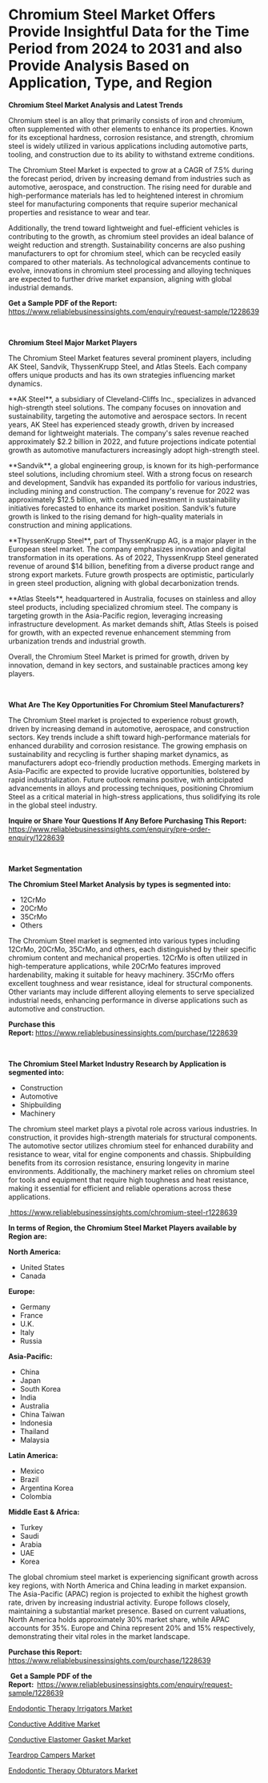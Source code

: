 <p><h1>Chromium Steel Market Offers Provide Insightful Data for the Time Period from 2024 to 2031 and also Provide Analysis Based on Application, Type, and Region</h1></p><p><strong>Chromium Steel Market Analysis and Latest Trends</strong></p>
<p><p>Chromium steel is an alloy that primarily consists of iron and chromium, often supplemented with other elements to enhance its properties. Known for its exceptional hardness, corrosion resistance, and strength, chromium steel is widely utilized in various applications including automotive parts, tooling, and construction due to its ability to withstand extreme conditions. </p><p>The Chromium Steel Market is expected to grow at a CAGR of 7.5% during the forecast period, driven by increasing demand from industries such as automotive, aerospace, and construction. The rising need for durable and high-performance materials has led to heightened interest in chromium steel for manufacturing components that require superior mechanical properties and resistance to wear and tear. </p><p>Additionally, the trend toward lightweight and fuel-efficient vehicles is contributing to the growth, as chromium steel provides an ideal balance of weight reduction and strength. Sustainability concerns are also pushing manufacturers to opt for chromium steel, which can be recycled easily compared to other materials. As technological advancements continue to evolve, innovations in chromium steel processing and alloying techniques are expected to further drive market expansion, aligning with global industrial demands.</p></p>
<p><strong>Get a Sample PDF of the Report:&nbsp;</strong> <a href="https://www.reliablebusinessinsights.com/enquiry/request-sample/1228639?utm_campaign=62&utm_medium=2&utm_source=Github&utm_content=ia&utm_term=10112024&utm_id=chromium-steel">https://www.reliablebusinessinsights.com/enquiry/request-sample/1228639</a></p>
<p>&nbsp;</p>
<p><strong>Chromium Steel Major Market Players</strong></p>
<p><p>The Chromium Steel Market features several prominent players, including AK Steel, Sandvik, ThyssenKrupp Steel, and Atlas Steels. Each company offers unique products and has its own strategies influencing market dynamics.</p><p>**AK Steel**, a subsidiary of Cleveland-Cliffs Inc., specializes in advanced high-strength steel solutions. The company focuses on innovation and sustainability, targeting the automotive and aerospace sectors. In recent years, AK Steel has experienced steady growth, driven by increased demand for lightweight materials. The company's sales revenue reached approximately $2.2 billion in 2022, and future projections indicate potential growth as automotive manufacturers increasingly adopt high-strength steel.</p><p>**Sandvik**, a global engineering group, is known for its high-performance steel solutions, including chromium steel. With a strong focus on research and development, Sandvik has expanded its portfolio for various industries, including mining and construction. The company's revenue for 2022 was approximately $12.5 billion, with continued investment in sustainability initiatives forecasted to enhance its market position. Sandvik's future growth is linked to the rising demand for high-quality materials in construction and mining applications.</p><p>**ThyssenKrupp Steel**, part of ThyssenKrupp AG, is a major player in the European steel market. The company emphasizes innovation and digital transformation in its operations. As of 2022, ThyssenKrupp Steel generated revenue of around $14 billion, benefiting from a diverse product range and strong export markets. Future growth prospects are optimistic, particularly in green steel production, aligning with global decarbonization trends.</p><p>**Atlas Steels**, headquartered in Australia, focuses on stainless and alloy steel products, including specialized chromium steel. The company is targeting growth in the Asia-Pacific region, leveraging increasing infrastructure development. As market demands shift, Atlas Steels is poised for growth, with an expected revenue enhancement stemming from urbanization trends and industrial growth.</p><p>Overall, the Chromium Steel Market is primed for growth, driven by innovation, demand in key sectors, and sustainable practices among key players.</p></p>
<p>&nbsp;</p>
<p><strong>What Are The Key Opportunities For Chromium Steel Manufacturers?</strong></p>
<p><p>The Chromium Steel market is projected to experience robust growth, driven by increasing demand in automotive, aerospace, and construction sectors. Key trends include a shift toward high-performance materials for enhanced durability and corrosion resistance. The growing emphasis on sustainability and recycling is further shaping market dynamics, as manufacturers adopt eco-friendly production methods. Emerging markets in Asia-Pacific are expected to provide lucrative opportunities, bolstered by rapid industrialization. Future outlook remains positive, with anticipated advancements in alloys and processing techniques, positioning Chromium Steel as a critical material in high-stress applications, thus solidifying its role in the global steel industry.</p></p>
<p><strong>Inquire or Share Your Questions If Any Before Purchasing This Report:</strong> <a href="https://www.reliablebusinessinsights.com/enquiry/pre-order-enquiry/1228639?utm_campaign=62&utm_medium=2&utm_source=Github&utm_content=ia&utm_term=10112024&utm_id=chromium-steel">https://www.reliablebusinessinsights.com/enquiry/pre-order-enquiry/1228639</a></p>
<p>&nbsp;</p>
<p><strong>Market Segmentation</strong></p>
<p><strong>The Chromium Steel Market Analysis by types is segmented into:</strong></p>
<p><ul><li>12CrMo</li><li>20CrMo</li><li>35CrMo</li><li>Others</li></ul></p>
<p><p>The Chromium Steel market is segmented into various types including 12CrMo, 20CrMo, 35CrMo, and others, each distinguished by their specific chromium content and mechanical properties. 12CrMo is often utilized in high-temperature applications, while 20CrMo features improved hardenability, making it suitable for heavy machinery. 35CrMo offers excellent toughness and wear resistance, ideal for structural components. Other variants may include different alloying elements to serve specialized industrial needs, enhancing performance in diverse applications such as automotive and construction.</p></p>
<p><strong>Purchase this Report:&nbsp;</strong><a href="https://www.reliablebusinessinsights.com/purchase/1228639?utm_campaign=62&utm_medium=2&utm_source=Github&utm_content=ia&utm_term=10112024&utm_id=chromium-steel">https://www.reliablebusinessinsights.com/purchase/1228639</a></p>
<p>&nbsp;</p>
<p><strong>The Chromium Steel Market Industry Research by Application is segmented into:</strong></p>
<p><ul><li>Construction</li><li>Automotive</li><li>Shipbuilding</li><li>Machinery</li></ul></p>
<p><p>The chromium steel market plays a pivotal role across various industries. In construction, it provides high-strength materials for structural components. The automotive sector utilizes chromium steel for enhanced durability and resistance to wear, vital for engine components and chassis. Shipbuilding benefits from its corrosion resistance, ensuring longevity in marine environments. Additionally, the machinery market relies on chromium steel for tools and equipment that require high toughness and heat resistance, making it essential for efficient and reliable operations across these applications.</p></p>
<p><a href="https://www.reliablebusinessinsights.com/chromium-steel-r1228639?utm_campaign=62&utm_medium=2&utm_source=Github&utm_content=ia&utm_term=10112024&utm_id=chromium-steel">&nbsp;https://www.reliablebusinessinsights.com/chromium-steel-r1228639</a></p>
<p><strong>In terms of Region, the Chromium Steel Market Players available by Region are:</strong></p>
<p>
    <p> <strong> North America: </strong>
        <ul>
            <li>United States</li>
            <li>Canada</li>
        </ul>
        </p> 
    <p> <strong> Europe: </strong>
        <ul>
            <li>Germany</li>
            <li>France</li>
            <li>U.K.</li>
            <li>Italy</li>
            <li>Russia</li>
        </ul>
        </p> 
    <p> <strong> Asia-Pacific: </strong>
        <ul>
            <li>China</li>
            <li>Japan</li>
            <li>South Korea</li>
            <li>India</li>
            <li>Australia</li>
            <li>China Taiwan</li>
            <li>Indonesia</li>
            <li>Thailand</li>
            <li>Malaysia</li>
        </ul>
        </p> 
    <p> <strong> Latin America: </strong>
        <ul>
            <li>Mexico</li>
            <li>Brazil</li>
            <li>Argentina Korea</li>
            <li>Colombia</li>
        </ul>
        </p> 
    <p> <strong> Middle East & Africa: </strong>
        <ul>
            <li>Turkey</li>
            <li>Saudi</li>
            <li>Arabia</li>
            <li>UAE</li>
            <li>Korea</li>
        </ul>
    </p>
    </p>
<p><p>The global chromium steel market is experiencing significant growth across key regions, with North America and China leading in market expansion. The Asia-Pacific (APAC) region is projected to exhibit the highest growth rate, driven by increasing industrial activity. Europe follows closely, maintaining a substantial market presence. Based on current valuations, North America holds approximately 30% market share, while APAC accounts for 35%. Europe and China represent 20% and 15% respectively, demonstrating their vital roles in the market landscape.</p></p>
<p><strong>Purchase this Report: </strong><a href="https://www.reliablebusinessinsights.com/purchase/1228639?utm_campaign=62&utm_medium=2&utm_source=Github&utm_content=ia&utm_term=10112024&utm_id=chromium-steel">https://www.reliablebusinessinsights.com/purchase/1228639</a></p>
<p>&nbsp;<strong>Get a Sample PDF of the Report:&nbsp;&nbsp;</strong><a href="https://www.reliablebusinessinsights.com/enquiry/request-sample/1228639?utm_campaign=62&utm_medium=2&utm_source=Github&utm_content=ia&utm_term=10112024&utm_id=chromium-steel">https://www.reliablebusinessinsights.com/enquiry/request-sample/1228639</a></p>
<p><strong></strong></p>
<p><p><a href="https://issuu.com/reportprime-2/docs/endodontic-therapy-irrigators-marke_16ed13149632ed?utm_campaign=62&utm_medium=2&utm_source=Github&utm_content=ia&utm_term=10112024&utm_id=chromium-steel">Endodontic Therapy Irrigators Market</a></p><p><a href="https://github.com/abbiewimld/Market-Research-Report-List-1/blob/main/conductive-additive-market.md?utm_campaign=62&utm_medium=2&utm_source=Github&utm_content=ia&utm_term=10112024&utm_id=chromium-steel">Conductive Additive Market</a></p><p><a href="https://github.com/benjigwozdzus/Market-Research-Report-List-1/blob/main/conductive-elastomer-gasket-market.md?utm_campaign=62&utm_medium=2&utm_source=Github&utm_content=ia&utm_term=10112024&utm_id=chromium-steel">Conductive Elastomer Gasket Market</a></p><p><a href="https://www.linkedin.com/pulse/pioneering-growth-analyzing-global-teardrop-campers-market-sjebf?utm_campaign=62&utm_medium=2&utm_source=Github&utm_content=ia&utm_term=10112024&utm_id=chromium-steel">Teardrop Campers Market</a></p><p><a href="https://issuu.com/reportprime-2/docs/endodontic-therapy-obturators-marke_9fcf3cf106702c?utm_campaign=62&utm_medium=2&utm_source=Github&utm_content=ia&utm_term=10112024&utm_id=chromium-steel">Endodontic Therapy Obturators Market</a></p></p>